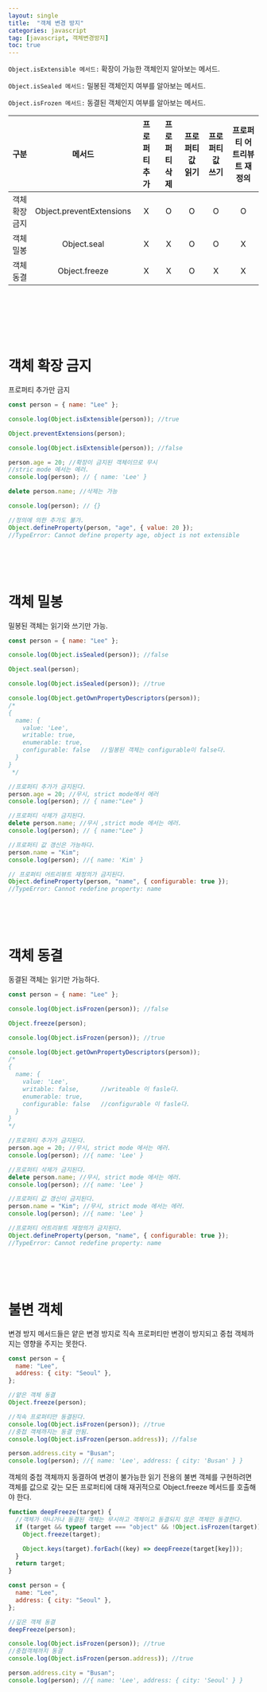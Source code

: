 ```yaml
---
layout: single
title:  "객체 변경 방지"
categories: javascript
tag: [javascript, 객체변경방지]
toc: true
---
```

`Object.isExtensible 메서드:` 확장이 가능한 객체인지 알아보는 메서드.

`Object.isSealed 메서드:` 밀봉된 객체인지 여부를 알아보는 메서드.

`Object.isFrozen 메서드:` 동결된 객체인지 여부를 알아보는 메서드.

| 구분 | 메서드 | 프로퍼티 추가 | 프로퍼티 삭제 | 프로퍼티 값 읽기 | 프로퍼티 값 쓰기 | 프로퍼티 어트리뷰트 재정의 |
| :---: | :---: | :---: | :---: | :---: | :---: | :---: |
| 객체 확장 금지 | Object.preventExtensions | X | O | O | O | O |
| 객체 밀봉 | Object.seal | X | X | O | O | X |
| 객체 동결 | Object.freeze | X | X | O | X | X |
<br/>
<br/>
<br/>
<br/>
<br/>

# 객체 확장 금지
프로퍼티 추가만 금지
```javascript
const person = { name: "Lee" };

console.log(Object.isExtensible(person)); //true

Object.preventExtensions(person);

console.log(Object.isExtensible(person)); //false

person.age = 20; //확장이 금지된 객체이므로 무시
//stric mode 에서는 에러.
console.log(person); // { name: 'Lee' }

delete person.name; //삭제는 가능

console.log(person); // {}

//정의에 의한 추가도 불가.
Object.defineProperty(person, "age", { value: 20 });
//TypeError: Cannot define property age, object is not extensible

```
<br/>
<br/>
<br/>


# 객체 밀봉
밀봉된 객체는 읽기와 쓰기만 가능.
```javascript
const person = { name: "Lee" };

console.log(Object.isSealed(person)); //false

Object.seal(person);

console.log(Object.isSealed(person)); //true

console.log(Object.getOwnPropertyDescriptors(person));
/*
{
  name: {
    value: 'Lee',
    writable: true,
    enumerable: true,
    configurable: false   //밀봉된 객체는 configurable이 false다.
  }
}
 */

//프로퍼티 추가가 금지된다.
person.age = 20; //무시, strict mode에서 에러
console.log(person); // { name:"Lee" }

//프로퍼티 삭제가 금지된다.
delete person.name; //무시 ,strict mode 에서는 에러.
console.log(person); // { name:"Lee" }

//프로퍼티 값 갱신은 가능하다.
person.name = "Kim";
console.log(person); //{ name: 'Kim' }

// 프로퍼티 어트리뷰트 재정의가 금지된다.
Object.defineProperty(person, "name", { configurable: true });
//TypeError: Cannot redefine property: name

```

<br/>
<br/>
<br/>

# 객체 동결
동결된 객체는 읽기만 가능하다.

```javascript
const person = { name: "Lee" };

console.log(Object.isFrozen(person)); //false

Object.freeze(person);

console.log(Object.isFrozen(person)); //true

console.log(Object.getOwnPropertyDescriptors(person));
/*
{
  name: {
    value: 'Lee',
    writable: false,      //writeable 이 fasle다.
    enumerable: true,
    configurable: false   //configurable 이 fasle다.
  }
}
*/

//프로퍼티 추가가 금지된다.
person.age = 20; //무시, strict mode 에서는 에러.
console.log(person); //{ name: 'Lee' }

//프로퍼티 삭제가 금지된다.
delete person.name; //무시, strict mode 에서는 에러.
console.log(person); //{ name: 'Lee' }

//프로퍼티 값 갱신이 금지된다.
person.name = "Kim"; //무시, strict mode 에서는 에러.
console.log(person); //{ name: 'Lee' }

//프로퍼티 어트리뷰트 재정의가 금지된다.
Object.defineProperty(person, "name", { configurable: true });
//TypeError: Cannot redefine property: name

```

<br/>
<br/>
<br/>

# 불변 객체
변경 방지 메서드들은 얕은 변경 방지로 직속 프로퍼티만 변경이 방지되고 중첩 객체까지는 영향을 주지는 못한다.

```javascript
const person = {
  name: "Lee",
  address: { city: "Seoul" },
};

//얕은 객체 동결
Object.freeze(person);

//직속 프로퍼티만 동결된다.
console.log(Object.isFrozen(person)); //true
//중첩 객체까지는 동결 안됨.
console.log(Object.isFrozen(person.address)); //false

person.address.city = "Busan";
console.log(person); //{ name: 'Lee', address: { city: 'Busan' } }

```
객체의 중첩 객체까지 동결하여 변경이 불가능한 읽기 전용의 불변 객체를 구현하려면 객체를 값으로 갖는 모든 프로퍼티에 대해 재귀적으로 Object.freeze 메서드를 호출해야 한다.

```javascript
function deepFreeze(target) {
  //객체가 아니거나 동결된 객체는 무시하고 객체이고 동결되지 않은 객체만 동결한다.
  if (target && typeof target === "object" && !Object.isFrozen(target)) {
    Object.freeze(target);

    Object.keys(target).forEach((key) => deepFreeze(target[key]));
  }
  return target;
}

const person = {
  name: "Lee",
  address: { city: "Seoul" },
};

//깊은 객체 동결
deepFreeze(person);

console.log(Object.isFrozen(person)); //true
//중첩객체까지 동결
console.log(Object.isFrozen(person.address)); //true

person.address.city = "Busan";
console.log(person); //{ name: 'Lee', address: { city: 'Seoul' } }

```